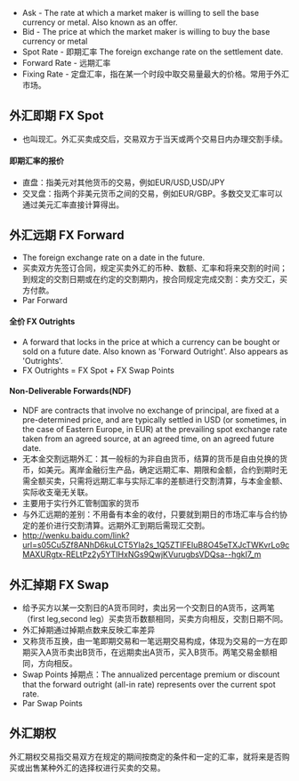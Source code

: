 - Ask - The rate at which a market maker is willing to sell the base currency or metal. Also known as an offer.
- Bid - The price at which the market maker is willing to buy the base currency or metal
- Spot Rate - 即期汇率 The foreign exchange rate on the settlement date.
- Forward Rate - 远期汇率
- Fixing Rate - 定盘汇率，指在某一个时段中取交易量最大的价格。常用于外汇市场。

## 外汇即期 FX Spot
- 也叫现汇。外汇买卖成交后，交易双方于当天或两个交易日内办理交割手续。

#### 即期汇率的报价
- 直盘：指美元对其他货币的交易，例如EUR/USD,USD/JPY
- 交叉盘：指两个非美元货币之间的交易，例如EUR/GBP。多数交叉汇率可以通过美元汇率直接计算得出。

## 外汇远期 FX Forward
- The foreign exchange rate on a date in the future.
- 买卖双方先签订合同，规定买卖外汇的币种、数额、汇率和将来交割的时间；到规定的交割日期或在约定的交割期内，按合同规定完成交割：卖方交汇，买方付款。
- Par Forward

#### 全价 FX Outrights
- A forward that locks in the price at which a currency can be bought or sold on a future date. Also known as 'Forward Outright'. Also appears as 'Outrights'.
- FX Outrights = FX Spot + FX Swap Points

#### Non-Deliverable Forwards(NDF)
- NDF are contracts that involve no exchange of principal, are fixed at a pre-determined price, and are typically settled in USD (or sometimes, in the case of Eastern Europe, in EUR) at the prevailing spot exchange rate taken from an agreed source, at an agreed time, on an agreed future date.
- 无本金交割远期外汇：其一般标的为非自由货币，结算的货币是自由兑换的货币，如美元。离岸金融衍生产品，确定远期汇率、期限和金额，合约到期时无需全额买卖，只需将远期汇率与实际汇率的差额进行交割清算，与本金金额、实际收支毫无关联。
- 主要用于实行外汇管制国家的货币
- 与外汇远期的差别：不用备有本金的收付，只要就到期日的市场汇率与合约协定的差价进行交割清算。远期外汇到期后需现汇交割。
- http://wenku.baidu.com/link?url=s05Cu5Zf8ANhD6kuLCT5Yla2s_1Q5ZTIFEIuB8O45eTXJcTWKvrLo9cMAXURgtx-RELtPz2y5YTIHxNGs9QwjKVurugbsVDQsa--hgkI7_m

## 外汇掉期 FX Swap
- 给予买方以某一交割日的A货币同时，卖出另一个交割日的A货币，这两笔（first leg,second leg）买卖货币数额相同，买卖方向相反，交割日期不同。
- 外汇掉期通过掉期点数来反映汇率差异
- 又称货币互换，由一笔即期交易和一笔远期交易构成，体现为交易的一方在即期买入A货币卖出B货币，在远期卖出A货币，买入B货币。两笔交易金额相同，方向相反。
- Swap Points 掉期点：The annualized percentage premium or discount that the forward outright (all-in rate) represents over the current spot rate.
- Par Swap Points

## 外汇期权
外汇期权交易指交易双方在规定的期间按商定的条件和一定的汇率，就将来是否购买或出售某种外汇的选择权进行买卖的交易。


